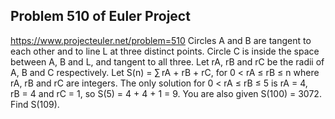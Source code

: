 ## Problem 510 of Euler Project 
https://www.projecteuler.net/problem=510
Circles A and B are tangent to each other and to line L at three distinct points.
Circle C is inside the space between A, B and L, and tangent to all three.
Let rA, rB and rC be the radii of A, B and C respectively.
Let S(n) = ∑ rA + rB + rC, for 0 < rA ≤ rB ≤ n where rA, rB and rC are integers.
The only solution for 0 < rA ≤ rB ≤ 5 is rA = 4, rB = 4 and rC = 1, so S(5) = 4 + 4 + 1 = 9.
You are also given S(100) = 3072.
Find S(109).